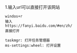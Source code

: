 1.输入url可以直接打开该网站

```
windos+r
输入
https://fanyi.baidu.com/#en/zh/
直接打开
```

```
taskmgr: 打开任务管理器
ms-settings:wheel: 打开设置
```


